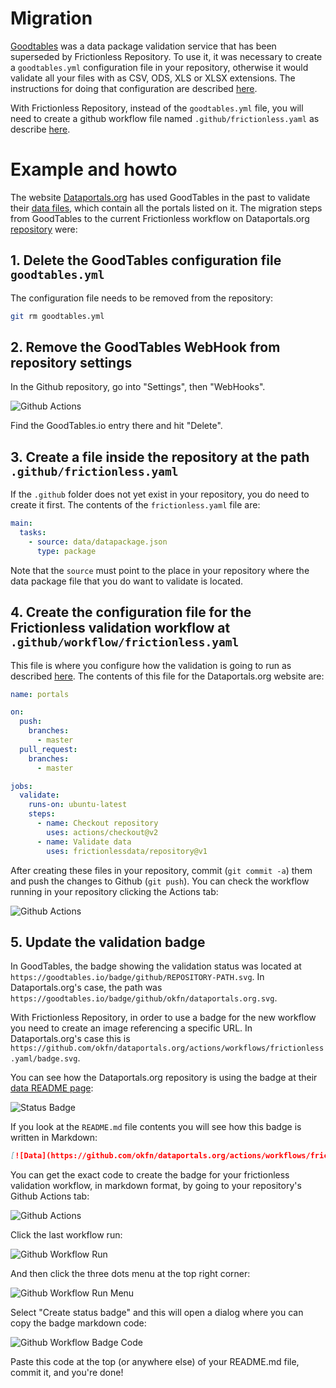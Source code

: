 # Migration

[Goodtables](https://goodtables.io) was a data package validation service
that has been superseded by Frictionless Repository. To use it, it was
necessary to create a `goodtables.yml` configuration file in your
repository, otherwise it would validate all your files with as CSV, ODS,
XLS or XLSX extensions. The instructions for doing that configuration
are described
[here](https://github.com/frictionlessdata/goodtables.io/blob/master/docs/configuration/index.md).

With Frictionless Repository, instead of the `goodtables.yml` file, you
will need to create a github workflow file named
`.github/frictionless.yaml` as describe [here](/docs/getting-started).

# Example and howto

The website [Dataportals.org](http://dataportals.org/) has used GoodTables in
the past to validate their
[data files](https://github.com/okfn/dataportals.org/tree/master/data),
which contain all the portals listed on it. The migration steps from
GoodTables to the current Frictionless workflow on Dataportals.org
[repository](https://github.com/okfn/dataportals.org) were:

## 1. Delete the GoodTables configuration file `goodtables.yml`

The configuration file needs to be removed from the repository:

```bash
git rm goodtables.yml
```

## 2. Remove the GoodTables WebHook from repository settings

In the Github repository, go into "Settings", then "WebHooks".

![Github Actions](/img/github-actions.png)

Find the GoodTables.io entry there and hit "Delete".

## 3. Create a file inside the repository at the path `.github/frictionless.yaml`

If the `.github` folder does not yet exist in your repository, you do
need to create it first. The contents of the `frictionless.yaml` file are:

```yaml
main:
  tasks:
    - source: data/datapackage.json
      type: package
```

Note that the `source` must point to the place in your repository where
the data package file that you do want to validate is located.

## 4. Create the configuration file for the Frictionless validation workflow at `.github/workflow/frictionless.yaml`

This file is where you configure how the validation is going to run as
described [here](/docs/configuration). The contents of this file for the
Dataportals.org website are:

```yaml
name: portals

on:
  push:
    branches:
      - master
  pull_request:
    branches:
      - master

jobs:
  validate:
    runs-on: ubuntu-latest
    steps:
      - name: Checkout repository
        uses: actions/checkout@v2
      - name: Validate data
        uses: frictionlessdata/repository@v1
```

After creating these files in your repository, commit (`git commit -a`)
them and push the changes to Github (`git push`). You can check the
workflow running in your repository clicking the Actions tab:

![Github Actions](/img/github-actions.png)

## 5. Update the validation badge

In GoodTables, the badge showing the validation status was located at
`https://goodtables.io/badge/github/REPOSITORY-PATH.svg`.
In Dataportals.org's case, the path was
`https://goodtables.io/badge/github/okfn/dataportals.org.svg`.

With Frictionless Repository, in order to use a badge for the new
workflow you need to create an image referencing a specific URL. In
Dataportals.org's case this is
`https://github.com/okfn/dataportals.org/actions/workflows/frictionless.yaml/badge.svg`.

You can see how the Dataportals.org repository is using the badge at their
[data README page](https://github.com/okfn/dataportals.org/tree/master/data):

![Status Badge](/img/dataportals-status-badge.png)

If you look at the `README.md` file contents you will see how this badge is written in Markdown:

```markdown
[![Data](https://github.com/okfn/dataportals.org/actions/workflows/frictionless.yaml/badge.svg)](https://repository.frictionlessdata.io/report?user=okfn&repo=dataportals.org&flow=portals)
```

You can get the exact code to create the badge for your frictionless
validation workflow, in markdown format, by going to your repository's
Github Actions tab:

![Github Actions](/img/github-actions.png)

Click the last workflow run:

![Github Workflow Run](/img/github-actions-workflow-run.png)

And then click the three dots menu at the top right corner:

![Github Workflow Run Menu](/img/github-actions-workflow-run-menu.png)

Select "Create status badge" and this will open a dialog where you can copy the badge markdown code:

![Github Workflow Badge Code](/img/github-actions-workflow-run-badge-code.png)

Paste this code at the top (or anywhere else) of your README.md file,
commit it, and you're done!
